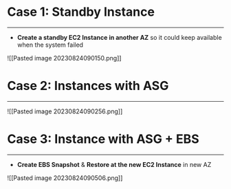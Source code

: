 # Case 1: Standby Instance
---

*  **Create a standby EC2 Instance in another AZ** so it could keep available when the system failed

![[Pasted image 20230824090150.png]]

# Case 2: Instances with ASG
---

![[Pasted image 20230824090256.png]]

# Case 3: Instance with ASG + EBS
---

* **Create EBS Snapshot** & **Restore at the new EC2 Instance** in new AZ

![[Pasted image 20230824090506.png]]
